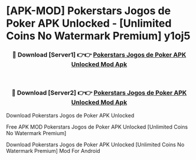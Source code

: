 # [APK-MOD] Pokerstars  Jogos de Poker APK Unlocked - [Unlimited Coins No Watermark Premium] y1oj5



<div align="center">
<h3>🔴 Download [Server1] 👉👉 <a href="https://momento.my/?title=Pokerstars__Jogos_de_Poker_APK_Unlocked">Pokerstars  Jogos de Poker APK Unlocked Mod Apk</a></h3><br>

<h3>🔴 Download [Server2] 👉👉 <a href="https://momento.my/?title=Pokerstars__Jogos_de_Poker_APK_Unlocked">Pokerstars  Jogos de Poker APK Unlocked Mod Apk</a></h3>
</div>



Download Pokerstars  Jogos de Poker APK Unlocked 

Free APK MOD Pokerstars  Jogos de Poker APK Unlocked [Unlimited Coins No Watermark Premium]

Download Pokerstars  Jogos de Poker APK Unlocked [Unlimited Coins No Watermark Premium] Mod For Android
